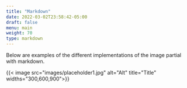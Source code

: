 ```yaml
---
title: "Markdown"
date: 2022-03-02T23:58:42-05:00
draft: false
menu: main
weight: 70
type: markdown
---
```

Below are examples of the different implementations of the image partial with markdown.

{{< image src="images/placeholder1.jpg" alt="Alt" title="Title" widths="300,600,900">}}
